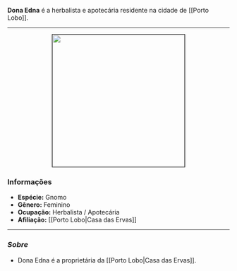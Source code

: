 **Dona Edna** é a herbalista e apotecária residente na cidade de [[Porto Lobo]].

---

<div style="text-align: center;">
<img src="https://i.imgur.com/CMz4Qvn.png" width="300" style="border: 1px solid black;">
</div>

### Informações

- **Espécie:** Gnomo
- **Gênero:** Feminino
- **Ocupação:** Herbalista / Apotecária
- **Afiliação:** [[Porto Lobo|Casa das Ervas]]

---

### *Sobre*

- Dona Edna é a proprietária da [[Porto Lobo|Casa das Ervas]].
